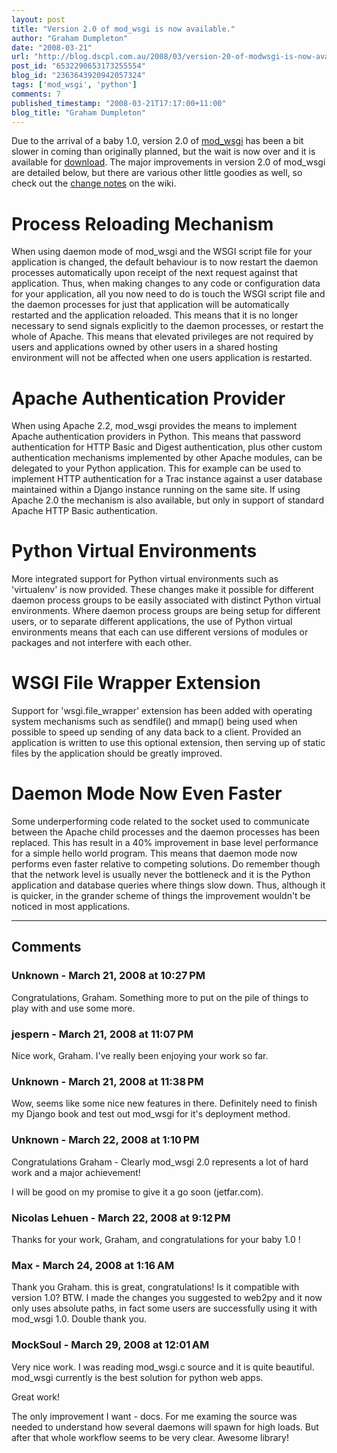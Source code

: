 ```yaml
---
layout: post
title: "Version 2.0 of mod_wsgi is now available."
author: "Graham Dumpleton"
date: "2008-03-21"
url: "http://blog.dscpl.com.au/2008/03/version-20-of-modwsgi-is-now-available.html"
post_id: "6532290653173255554"
blog_id: "2363643920942057324"
tags: ['mod_wsgi', 'python']
comments: 7
published_timestamp: "2008-03-21T17:17:00+11:00"
blog_title: "Graham Dumpleton"
---
```


Due to the arrival of a baby 1.0, version 2.0 of [mod\_wsgi](http://www.modwsgi.org/) has been a bit slower in coming than originally planned, but the wait is now over and it is available for [download](http://modwsgi.googlecode.com/files/mod_wsgi-2.0.tar.gz). The major improvements in version 2.0 of mod\_wsgi are detailed below, but there are various other little goodies as well, so check out the [change notes](http://code.google.com/p/modwsgi/wiki/ChangesInVersion0200) on the wiki.

  


# Process Reloading Mechanism

  


When using daemon mode of mod\_wsgi and the WSGI script file for your application is changed, the default behaviour is to now restart the daemon processes automatically upon receipt of the next request against that application. Thus, when making changes to any code or configuration data for your application, all you now need to do is touch the WSGI script file and the daemon processes for just that application will be automatically restarted and the application reloaded. This means that it is no longer necessary to send signals explicitly to the daemon processes, or restart the whole of Apache. This means that elevated privileges are not required by users and applications owned by other users in a shared hosting environment will not be affected when one users application is restarted.

  


# Apache Authentication Provider

  


When using Apache 2.2, mod\_wsgi provides the means to implement Apache authentication providers in Python. This means that password authentication for HTTP Basic and Digest authentication, plus other custom authentication mechanisms implemented by other Apache modules, can be delegated to your Python application. This for example can be used to implement HTTP authentication for a Trac instance against a user database maintained within a Django instance running on the same site. If using Apache 2.0 the mechanism is also available, but only in support of standard Apache HTTP Basic authentication.

  


# Python Virtual Environments

  


More integrated support for Python virtual environments such as 'virtualenv' is now provided. These changes make it possible for different daemon process groups to be easily associated with distinct Python virtual environments. Where daemon process groups are being setup for different users, or to separate different applications, the use of Python virtual environments means that each can use different versions of modules or packages and not interfere with each other.

  


# WSGI File Wrapper Extension

  


Support for 'wsgi.file\_wrapper' extension has been added with operating system mechanisms such as sendfile\(\) and mmap\(\) being used when possible to speed up sending of any data back to a client. Provided an application is written to use this optional extension, then serving up of static files by the application should be greatly improved.

  


# Daemon Mode Now Even Faster

  


Some underperforming code related to the socket used to communicate between the Apache child processes and the daemon processes has been replaced. This has result in a 40% improvement in base level performance for a simple hello world program. This means that daemon mode now performs even faster relative to competing solutions. Do remember though that the network level is usually never the bottleneck and it is the Python application and database queries where things slow down. Thus, although it is quicker, in the grander scheme of things the improvement wouldn't be noticed in most applications.

---

## Comments

### Unknown - March 21, 2008 at 10:27 PM

Congratulations, Graham. Something more to put on the pile of things to play with and use some more.

### jespern - March 21, 2008 at 11:07 PM

Nice work, Graham. I've really been enjoying your work so far.

### Unknown - March 21, 2008 at 11:38 PM

Wow, seems like some nice new features in there. Definitely need to finish my Django book and test out mod\_wsgi for it's deployment method.

### Unknown - March 22, 2008 at 1:10 PM

Congratulations Graham - Clearly mod\_wsgi 2.0 represents a lot of hard work and a major achievement\!  
  
I will be good on my promise to give it a go soon \(jetfar.com\).

### Nicolas Lehuen - March 22, 2008 at 9:12 PM

Thanks for your work, Graham, and congratulations for your baby 1.0 \!

### Max - March 24, 2008 at 1:16 AM

Thank you Graham. this is great, congratulations\! Is it compatible with version 1.0? BTW. I made the changes you suggested to web2py and it now only uses absolute paths, in fact some users are successfully using it with mod\_wsgi 1.0. Double thank you.

### MockSoul - March 29, 2008 at 12:01 AM

Very nice work. I was reading mod\_wsgi.c source and it is quite beautiful. mod\_wsgi currently is the best solution for python web apps.  
  
Great work\!  
  
The only improvement I want - docs. For me examing the source was needed to understand how several daemons will spawn for high loads. But after that whole workflow seems to be very clear. Awesome library\!

